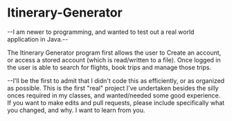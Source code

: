 # Itinerary-Generator


--I am newer to programming, and wanted to test out a real world application in Java.--

The Itinerary Generator program first allows the user to Create an account, or access a stored account (which is read/written to a file).
Once logged in the user is able to search for flights, book trips and manage those trips.

--I'll be the first to admit that I didn't code this as efficiently, or as organized as possible. 
This is the first "real" project I've undertaken besides the silly onces required in my classes, and wanted/needed some good experience. 
If you want to make edits and pull requests, please include specifically what you changed, and why. I want to learn from you. 




